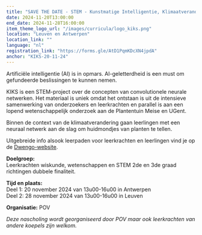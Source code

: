 ```yaml
---
title: "SAVE THE DATE - STEM - Kunstmatige Intelligentie, Klimaatverandering, Stomata: KIKS"
date: 2024-11-20T13:00:00
end_date: 2024-11-28T16:00:00
item_theme_logo_url: "/images/curricula/logo_kiks.png"
location: "Leuven en Antwerpen"
location_link: ""
language: "nl"
registration_link: "https://forms.gle/AtD1PqmKDcXN4jpdA"
anchor: "KIKS-20-11-24"
---
```


Artificiële intelligentie (AI) is in opmars. AI-geletterdheid is een must om gefundeerde beslissingen te kunnen nemen.

KIKS is een STEM-project over de concepten van convolutionele neurale netwerken. 
Het materiaal is uniek omdat het ontstaan is uit de intensieve samenwerking van onderzoekers en leerkrachten en parallel is aan een lopend wetenschappelijk onderzoek aan de Plantentuin Meise en UGent.

Binnen de context van de klimaatverandering gaan leerlingen met een neuraal netwerk aan de slag om huidmondjes van planten te tellen.

Uitgebreide info alsook leerpaden voor leerkrachten en leerlingen vind je op de [Dwengo-website](www.dwengo.org/kiks).

**Doelgroep:**<br>
Leerkrachten wiskunde, wetenschappen en STEM 2de en 3de graad richtingen dubbele finaliteit.<br>

**Tijd en plaats:**<br>
Deel 1: 20 november 2024 van 13u00-16u00 in Antwerpen<br>
Deel 2: 28 november 2024 van 13u00-16u00 in Leuven

**Organisatie:** POV

*Deze nascholing wordt georganiseerd door POV maar ook leerkrachten van andere koepels zijn welkom.*
